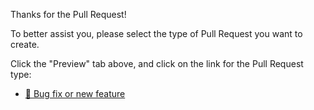 Thanks for the Pull Request!

To better assist you, please select the type of Pull Request you want to create.

Click the "Preview" tab above, and click on the link for the Pull Request type:

- [🐞 Bug fix or new feature](?template=bugfix.md)
